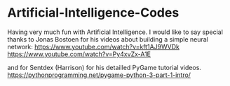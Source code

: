 # Artificial-Intelligence-Codes
Having very much fun with Artificial Intelligence.
I would like to say special thanks to Jonas Bostoen for his videos about building a simple neural network: 
https://www.youtube.com/watch?v=kft1AJ9WVDk
https://www.youtube.com/watch?v=Py4xvZx-A1E

and for Sentdex (Harrison) for his detailled PyGame tutorial videos. https://pythonprogramming.net/pygame-python-3-part-1-intro/
